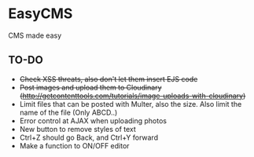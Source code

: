 # EasyCMS
CMS made easy

## TO-DO

 - ~~Check XSS threats, also don't let them insert EJS code~~
 - ~~Post images and upload them to Cloudinary (http://getcontenttools.com/tutorials/image-uploads-with-cloudinary)~~
 - Limit files that can be posted with Multer, also the size. Also limit the name of the file (Only ABCD..)
 - Error control at AJAX when uploading photos
 - New button to remove styles of text
 - Ctrl+Z should go Back, and Ctrl+Y forward
 - Make a function to ON/OFF editor